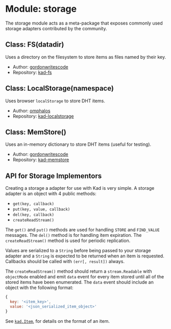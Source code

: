 Module: storage
===============

The storage module acts as a meta-package that exposes commonly used storage
adapters contributed by the community.

## Class: FS(datadir)

Uses a directory on the filesystem to store items as files named by their key.

* Author: [gordonwritescode](https://github.com/gordonwritescode)
* Repository: [kad-fs](https://github.com/gordonwritescode/kad-fs)

## Class: LocalStorage(namespace)

Uses browser `localStorage` to store DHT items.

* Author: [omphalos](https://github.com/omphalos)
* Repository: [kad-localstorage](https://github.com/omphalos/kad-localstorage)

## Class: MemStore()

Uses an in-memory dictionary to store DHT items (useful for testing).

* Author: [gordonwritescode](https://github.com/gordonwritescode)
* Repository: [kad-memstore](https://github.com/gordonwritescode/kad-memstore)

## API for Storage Implementors

Creating a storage a adapter for use with Kad is very simple. A storage adapter
is an object with 4 public methods:

* `get(key, callback)`
* `put(key, value, callback)`
* `del(key, callback)`
* `createReadStream()`

The `get()` and `put()` methods are used for handling `STORE` and `FIND_VALUE`
messages. The `del()` method is for handling item expiration. The
`createReadStream()` method is used for periodic replication.

Values are serialized to a `String` before being passed to your storage
adapter and a `String` is expected to be returned when an item is requested.
Callbacks should be called with `(err[, result])` always.

The `createReadStream()` method should return a `stream.Readable` with
`objectMode` enabled and emit `data` event for every item stored until all of
the stored items have been enumerated. The `data` event should include an
object with the following format:

```js
{
  key: '<item_key>',
  value: '<json_serialized_item_object>'
}
```

See [`kad.Item`](item.md), for details on the format of an item.
